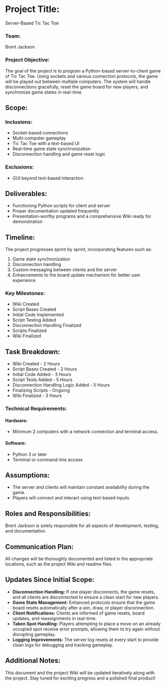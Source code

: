 # Project Title:
Server-Based Tic Tac Toe

### Team:

Brent Jackson

### Project Objective:

The goal of the project is to program a Python-based server-to-client game of Tic Tac Toe. Using sockets and various connection protocols, the game will be played out between multiple computers. The system will handle disconnections gracefully, reset the game board for new players, and synchronize game states in real-time.

## Scope:

### Inclusions:

- Socket-based connections
- Multi-computer gameplay
- Tic Tac Toe with a text-based UI
- Real-time game state synchronization
- Disconnection handling and game reset logic

### Exclusions:

- GUI beyond text-based interaction

## Deliverables:

- Functioning Python scripts for client and server
- Proper documentation updated frequently
- Presentation-worthy programs and a comprehensive Wiki ready for demonstration

## Timeline:

The project progresses sprint by sprint, incorporating features such as:
1. Game state synchronization
2. Disconnection handling
3. Custom messaging between clients and the server
4. Enhancements to the board update mechanism for better user experience

### Key Milestones:

- Wiki Created
- Script Bases Created
- Initial Code Implemented
- Script Testing Added
- Disconnection Handling Finalized
- Scripts Finalized
- Wiki Finalized

## Task Breakdown:

- Wiki Created - 2 Hours
- Script Bases Created - 2 Hours
- Initial Code Added - 3 Hours
- Script Tests Added - 5 Hours
- Disconnection Handling Logic Added - 5 Hours
- Finalizing Scripts - Ongoing
- Wiki Finalized - 3 Hours

### Technical Requirements:

#### Hardware:

- Minimum 2 computers with a network connection and terminal access.

#### Software:

- Python 3 or later
- Terminal or command-line access

## Assumptions:

- The server and clients will maintain constant availability during the game.
- Players will connect and interact using text-based inputs.

## Roles and Responsibilities:

Brent Jackson is solely responsible for all aspects of development, testing, and documentation.

## Communication Plan:

All changes will be thoroughly documented and listed in the appropriate locations, such as the project Wiki and readme files.

## Updates Since Initial Scope:

- **Disconnection Handling:** If one player disconnects, the game resets, and all clients are disconnected to ensure a clean start for new players.
- **Game State Management:** Enhanced protocols ensure that the game board resets automatically after a win, draw, or player disconnection.
- **Client Notifications:** Clients are informed of game resets, board updates, and reassignments in real-time.
- **Taken Spot Handling:** Players attempting to place a move on an already occupied spot receive error prompts, allowing them to try again without disrupting gameplay.
- **Logging Improvements:** The server log resets at every start to provide clean logs for debugging and tracking gameplay.

## Additional Notes:

This document and the project Wiki will be updated iteratively along with the project. Stay tuned for exciting progress and a polished final product!
